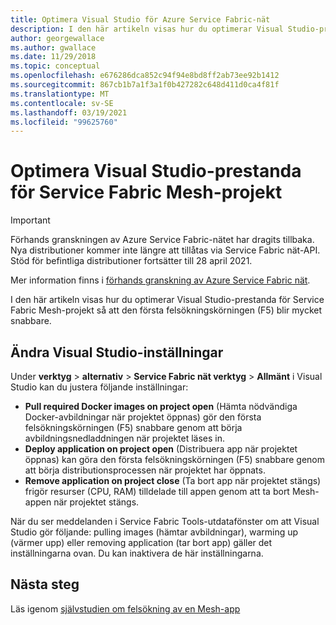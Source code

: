 ```yaml
---
title: Optimera Visual Studio för Azure Service Fabric-nät
description: I den här artikeln visas hur du optimerar Visual Studio-prestanda för Service Fabric Mesh-projekt så att den första felsökningskörningen (F5) blir mycket snabbare.
author: georgewallace
ms.author: gwallace
ms.date: 11/29/2018
ms.topic: conceptual
ms.openlocfilehash: e676286dca852c94f94e8bd8ff2ab73ee92b1412
ms.sourcegitcommit: 867cb1b7a1f3a1f0b427282c648d411d0ca4f81f
ms.translationtype: MT
ms.contentlocale: sv-SE
ms.lasthandoff: 03/19/2021
ms.locfileid: "99625760"
---
```

# <a name="optimize-visual-studio-performance-for-service-fabric-mesh-projects"></a>Optimera Visual Studio-prestanda för Service Fabric Mesh-projekt

> [!IMPORTANT]
> Förhands granskningen av Azure Service Fabric-nätet har dragits tillbaka. Nya distributioner kommer inte längre att tillåtas via Service Fabric nät-API. Stöd för befintliga distributioner fortsätter till 28 april 2021.
> 
> Mer information finns i [förhands granskning av Azure Service Fabric nät](https://azure.microsoft.com/updates/azure-service-fabric-mesh-preview-retirement/).

I den här artikeln visas hur du optimerar Visual Studio-prestanda för Service Fabric Mesh-projekt så att den första felsökningskörningen (F5) blir mycket snabbare.  

## <a name="change-visual-studio-settings"></a>Ändra Visual Studio-inställningar
 
Under **verktyg**  >  **alternativ**   >  **Service Fabric nät verktyg**  >  **Allmänt** i Visual Studio kan du justera följande inställningar:

- **Pull required Docker images on project open** (Hämta nödvändiga Docker-avbildningar när projektet öppnas) gör den första felsökningskörningen (F5) snabbare genom att börja avbildningsnedladdningen när projektet läses in.  
- **Deploy application on project open** (Distribuera app när projektet öppnas) kan göra den första felsökningskörningen (F5) snabbare genom att börja distributionsprocessen när projektet har öppnats.  
- **Remove application on project close** (Ta bort app när projektet stängs) frigör resurser (CPU, RAM) tilldelade till appen genom att ta bort Mesh-appen när projektet stängs.  

När du ser meddelanden i Service Fabric Tools-utdatafönster om att Visual Studio gör följande: pulling images (hämtar avbildningar), warming up (värmer upp) eller removing application (tar bort app) gäller det inställningarna ovan. Du kan inaktivera de här inställningarna.

## <a name="next-steps"></a>Nästa steg

Läs igenom [självstudien om felsökning av en Mesh-app](service-fabric-mesh-tutorial-debug-service-fabric-mesh-app.md)
